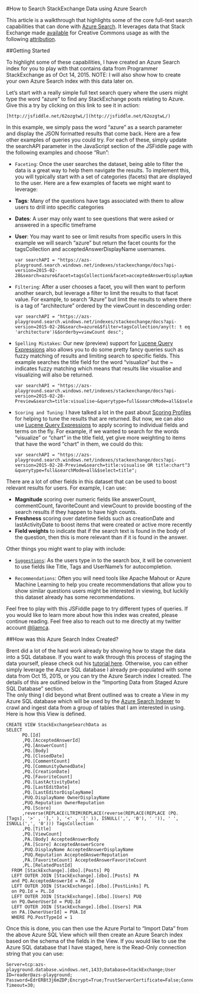 <properties
	pageTitle="How to Search StackExchange Data using Azure Search"
	description="Learn how to perform REST searches using Azure Search."
	services="search"
	documentationCenter=""
	authors="liamca"
	manager="pablocas"
	editor=""/>

<tags
	ms.service="search"
	ms.devlang="rest-api"
	ms.workload="search"
	ms.topic="article"
	ms.tgt_pltfrm="na"
	ms.date="10/15/2015"
	ms.author="liamca"/>

#How to Search StackExchange Data using Azure Search

This article is a walkthrough that highlights some of the core full-text search capabilities that can done with [Azure Search](https://azure.microsoft.com/en-us/services/search/).  It leverages data that Stack Exchange made [available](https://archive.org/details/stackexchange) for Creative Commons usage as with the following [attribution](http://blog.stackoverflow.com/2009/06/attribution-required/).

##Getting Started

To highlight some of these capabilities, I have created an Azure Search index for you to play with that contains data from Programmer StackExchange as of Oct 14, 2015. NOTE: I will also show how to create your own Azure Search index with this data later on.  

Let’s start with a really simple full text search query where the users might type the word “azure” to find any StackExchange posts relating to Azure.  Give this a try by clicking on this link to see it in action:

    [http://jsfiddle.net/62ozgtwL/](http://jsfiddle.net/62ozgtwL/)

In this example, we simply pass the word “azure” as a search parameter and display the JSON formatted results that come back.  Here are a few other examples of queries you could try.  For each of these, simply update the searchAPI parameter in the JavaScript section of the JSFiddle page with the following examples and choose “Run”:

-	`Faceting`: Once the user searches the dataset, being able to filter the data is a great way to help them navigate the results.  To implement this, you will typically start with a set of categories (facets) that are displayed to the user.  Here are a few examples of facets we might want to leverage:
  -	**Tags**: Many of the questions have tags associated with them to allow users to drill into specific categories
  -	**Dates**: A user may only want to see questions that were asked or answered in a specific timeframe
  -	**User**:  You may want to see or limit results from specific users
In this example we will search “azure” but return the facet counts for the tagsCollection and acceptedAnswerDisplayName usernames.


        var searchAPI = "https://azs-playground.search.windows.net/indexes/stackexchange/docs?api-version=2015-02-28&search=azure&facet=tagsCollection&facet=acceptedAnswerDisplayName";

-	`Filtering`: After a user chooses a facet, you will then want to perform another search, but leverage a filter to limit the results to that facet value.  For example, to search “Azure” but limit the results to where there is a tag of “architecture” ordered by the viewCount in descending order:


        var searchAPI = "https://azs-playground.search.windows.net/indexes/stackexchange/docs?api-version=2015-02-28&search=azure&$filter=tagsCollection/any(t: t eq 'architecture')&$orderby=viewCount desc";

-	`Spelling Mistakes`: Our new (preview) support for [Lucene Query Expressions](https://msdn.microsoft.com/library/mt589323.aspx) also allows you to do some pretty fancy queries such as fuzzy matching of results and limiting search to specific fields.  This example searches the title field for the word “visualize” but the ~ indicates fuzzy matching which means that results like visualise and visualizing will also be returned.


        var searchAPI = "https://azs-playground.search.windows.net/indexes/stackexchange/docs?api-version=2015-02-28-Preview&search=title:visualise~&querytype=full&searchMode=all&$select=title";

-	`Scoring and Tuning`: I have talked a lot in the past about [Scoring Profiles](https://msdn.microsoft.com/library/azure/dn798928.aspx) for helping to tune the results that are returned.  But now, we can also use [Lucene Query Expressions](https://msdn.microsoft.com/library/mt589323.aspx) to apply scoring to individual fields and terms on the fly.  For example, if we wanted to search for the words “visualize” or “chart” in the title field, yet give more weighting to items that have the word “chart” in them, we could do this:


        var searchAPI = "https://azs-playground.search.windows.net/indexes/stackexchange/docs?api-version=2015-02-28-Preview&search=title:visualise OR title:chart^3 &querytype=full&searchMode=all&$select=title";

  There are a lot of other fields in this dataset that can be used to boost relevant results for users.  For example, I can use:
  -	**Magnitude** scoring over numeric fields like answerCount, commentCount, favoriteCount and viewCount to provide boosting of the search results if they happen to have high counts.
  -	**Freshness** scoring over datetime fields such as creationDate and lastActivityDate to boost items that were created or active more recently
  -	**Field weights** to indicate that if the search text is found in the body of the question, then this is more relevant than if it is found in the answer.

Other things you might want to play with include:
-	[`Suggestions`](https://msdn.microsoft.com/library/azure/mt131377.aspx): As the users type in to the search box, it will be convenient to use fields like Title, Tags and UserName’s for autocompletion.  

-	`Recommendations`: Often you will need tools like Apache Mahout or Azure Machine Learning to help you create recommendations that allow you to show similar questions users might be interested in viewing, but luckily this dataset already has some recommendations.

Feel free to play with this JSFiddle page to try different types of queries.  If you would like to learn more about how this index was created, please continue reading.  Feel free also to reach out to me directly at my twitter account [@liamca](https://twitter.com/liamca).

##How was this Azure Search Index Created?

Brent did a lot of the hard work already by showing how to stage the data into a SQL database.  If you want to walk through this process of staging the data yourself, please check out his [tutorial here](http://www.brentozar.com/archive/2014/01/how-to-query-the-stackexchange-databases/).  Otherwise, you can either simply leverage the Azure SQL database I already pre-populated with some data from Oct 15, 2015, or you can try the Azure Search index I created.  The details of this are outlined below in the “Importing Data from Staged Azure SQL Database” section.  
The only thing I did beyond what Brent outlined was to create a View in my Azure SQL database which will be used by the [Azure Search Indexer](https://msdn.microsoft.com/library/azure/dn946891.aspx) to crawl and ingest data from a group of tables that I am interested in using.  Here is how this View is defined.

    CREATE VIEW StackExchangeSearchData as
    SELECT
          PQ.[Id]
          ,PQ.[AcceptedAnswerId]
          ,PQ.[AnswerCount]
          ,PQ.[Body]
          ,PQ.[ClosedDate]
          ,PQ.[CommentCount]
          ,PQ.[CommunityOwnedDate]
          ,PQ.[CreationDate]
          ,PQ.[FavoriteCount]
          ,PQ.[LastActivityDate]
          ,PQ.[LastEditDate]
          ,PQ.[LastEditorDisplayName]
    	  ,PUQ.DisplayName OwnerDisplayName
    	  ,PUQ.Reputation OwnerReputation
          ,PQ.[Score]
          ,reverse(REPLACE(LTRIM(REPLACE(reverse(REPLACE(REPLACE (PQ.[Tags], '>' , '],' ), '<' , '[' )), ISNULL(',', '0'), ' ')), ' ', ISNULL(',', '0'))) TagsCollection
          ,PQ.[Title]
          ,PQ.[ViewCount]
    	  ,PA.[Body] AcceptedAnswerBody
    	  ,PA.[Score] AcceptedAnswerScore
    	  ,PUQ.DisplayName AcceptedAnswerDisplayName
    	  ,PUQ.Reputation AcceptedAnswerReputation
    	  ,PA.[FavoriteCount] AcceptedAnswerFavoriteCount
    	  ,PL.[RelatedPostId]
      FROM [StackExchange].[dbo].[Posts] PQ
      LEFT OUTER JOIN [StackExchange].[dbo].[Posts] PA
      and PQ.AcceptedAnswerId = PA.Id
      LEFT OUTER JOIN [StackExchange].[dbo].[PostLinks] PL
      on PQ.Id = PL.Id
      LEFT OUTER JOIN [StackExchange].[dbo].[Users] PUQ
      on PQ.OwnerUserId = PUQ.Id
      LEFT OUTER JOIN [StackExchange].[dbo].[Users] PUA
      on PA.[OwnerUserId] = PUA.Id
      WHERE PQ.PostTypeId = 1

Once this is done, you can then use the Azure Portal to “Import Data” from the above Azure SQL View which will then create an Azure Search index based on the schema of the fields in the View.  If you would like to use the Azure SQL database that I have staged, here is the Read-Only connection string that you can use:

    Server=tcp:azs-playground.database.windows.net,1433;Database=StackExchange;User ID=reader@azs-playground;
    Password=EdrERBt3j6mZDP;Encrypt=True;TrustServerCertificate=False;Connection Timeout=30;
